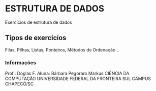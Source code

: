 # ESTRUTURA DE DADOS

Exercícios de estrutura de dados

## Tipos de exercicíos

Filas, Pilhas, Listas, Ponteiros, Métodos de Ordenação...

### Informações

Prof.: Doglas F.
Aluna: Bárbara Pegoraro Markus
CIÊNCIA DA COMPUTAÇÃO
UNIVERSIDADE FEDERAL DA FRONTEIRA SUL
CAMPUS CHAPECÓ/SC

